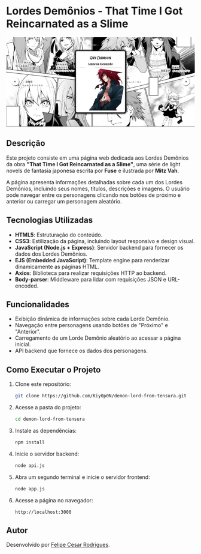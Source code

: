 # Lordes Demônios - That Time I Got Reincarnated as a Slime

![Imagem do Projeto](/image/example.gif)

## Descrição

Este projeto consiste em uma página web dedicada aos Lordes Demônios da obra **"That Time I Got Reincarnated as a Slime"**, uma série de light novels de fantasia japonesa escrita por **Fuse** e ilustrada por **Mitz Vah**.

A página apresenta informações detalhadas sobre cada um dos Lordes Demônios, incluindo seus nomes, títulos, descrições e imagens. O usuário pode navegar entre os personagens clicando nos botões de próximo e anterior ou carregar um personagem aleatório.

## Tecnologias Utilizadas

- **HTML5**: Estruturação do conteúdo.
- **CSS3**: Estilização da página, incluindo layout responsivo e design visual.
- **JavaScript (Node.js + Express)**: Servidor backend para fornecer os dados dos Lordes Demônios.
- **EJS (Embedded JavaScript)**: Template engine para renderizar dinamicamente as páginas HTML.
- **Axios**: Biblioteca para realizar requisições HTTP ao backend.
- **Body-parser**: Middleware para lidar com requisições JSON e URL-encoded.

## Funcionalidades

- Exibição dinâmica de informações sobre cada Lorde Demônio.
- Navegação entre personagens usando botões de "Próximo" e "Anterior".
- Carregamento de um Lorde Demônio aleatório ao acessar a página inicial.
- API backend que fornece os dados dos personagens.

## Como Executar o Projeto

1. Clone este repositório:
   ```sh
   git clone https://github.com/Kiy0p0N/demon-lord-from-tensura.git
   ```
2. Acesse a pasta do projeto:
   ```sh
   cd demon-lord-from-tensura
   ```
3. Instale as dependências:
   ```sh
   npm install
   ```
4. Inicie o servidor backend:
   ```sh
   node api.js
   ```
5. Abra um segundo terminal e inicie o servidor frontend:
   ```sh
   node app.js
   ```
6. Acesse a página no navegador:
   ```
   http://localhost:3000
   ```

## Autor

Desenvolvido por [Felipe Cesar Rodrigues](https://www.linkedin.com/in/felipe-cesar-rodrigues/).
